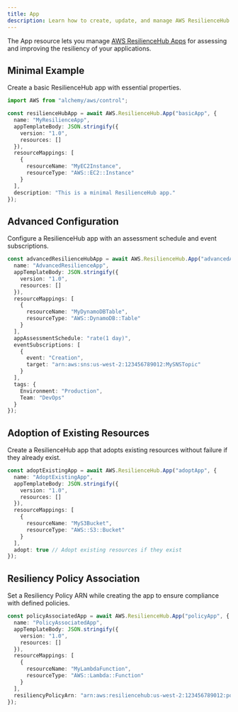```yaml
---
title: App
description: Learn how to create, update, and manage AWS ResilienceHub Apps using Alchemy Cloud Control.
---
```


The App resource lets you manage [AWS ResilienceHub Apps](https://docs.aws.amazon.com/resiliencehub/latest/userguide/) for assessing and improving the resiliency of your applications.

## Minimal Example

Create a basic ResilienceHub app with essential properties.

```ts
import AWS from "alchemy/aws/control";

const resilienceHubApp = await AWS.ResilienceHub.App("basicApp", {
  name: "MyResilienceApp",
  appTemplateBody: JSON.stringify({
    version: "1.0",
    resources: []
  }),
  resourceMappings: [
    {
      resourceName: "MyEC2Instance",
      resourceType: "AWS::EC2::Instance"
    }
  ],
  description: "This is a minimal ResilienceHub app."
});
```

## Advanced Configuration

Configure a ResilienceHub app with an assessment schedule and event subscriptions.

```ts
const advancedResilienceHubApp = await AWS.ResilienceHub.App("advancedApp", {
  name: "AdvancedResilienceApp",
  appTemplateBody: JSON.stringify({
    version: "1.0",
    resources: []
  }),
  resourceMappings: [
    {
      resourceName: "MyDynamoDBTable",
      resourceType: "AWS::DynamoDB::Table"
    }
  ],
  appAssessmentSchedule: "rate(1 day)",
  eventSubscriptions: [
    {
      event: "Creation",
      target: "arn:aws:sns:us-west-2:123456789012:MySNSTopic"
    }
  ],
  tags: {
    Environment: "Production",
    Team: "DevOps"
  }
});
```

## Adoption of Existing Resources

Create a ResilienceHub app that adopts existing resources without failure if they already exist.

```ts
const adoptExistingApp = await AWS.ResilienceHub.App("adoptApp", {
  name: "AdoptExistingApp",
  appTemplateBody: JSON.stringify({
    version: "1.0",
    resources: []
  }),
  resourceMappings: [
    {
      resourceName: "MyS3Bucket",
      resourceType: "AWS::S3::Bucket"
    }
  ],
  adopt: true // Adopt existing resources if they exist
});
```

## Resiliency Policy Association

Set a Resiliency Policy ARN while creating the app to ensure compliance with defined policies.

```ts
const policyAssociatedApp = await AWS.ResilienceHub.App("policyApp", {
  name: "PolicyAssociatedApp",
  appTemplateBody: JSON.stringify({
    version: "1.0",
    resources: []
  }),
  resourceMappings: [
    {
      resourceName: "MyLambdaFunction",
      resourceType: "AWS::Lambda::Function"
    }
  ],
  resiliencyPolicyArn: "arn:aws:resiliencehub:us-west-2:123456789012:policy/MyResiliencyPolicy"
});
```